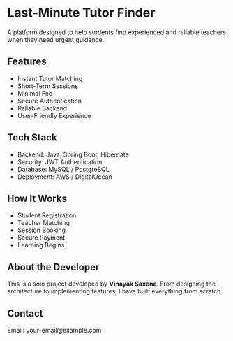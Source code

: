 <!DOCTYPE html>
<html lang="en">
<head>
    <meta charset="UTF-8">
    <meta name="viewport" content="width=device-width, initial-scale=1.0">

    
</head>
<body>
    <div class="container">
        <h1>Last-Minute Tutor Finder</h1>
        <p>A platform designed to help students find experienced and reliable teachers when they need urgent guidance.</p>
        <div class="section">
            <h2>Features</h2>
            <ul>
                <li>Instant Tutor Matching</li>
                <li>Short-Term Sessions</li>
                <li>Minimal Fee</li>
                <li>Secure Authentication</li>
                <li>Reliable Backend</li>
                <li>User-Friendly Experience</li>
            </ul>
        </div>
        <div class="section">
            <h2>Tech Stack</h2>
            <ul>
                <li>Backend: Java, Spring Boot, Hibernate</li>
                <li>Security: JWT Authentication</li>
                <li>Database: MySQL / PostgreSQL</li>
                <li>Deployment: AWS / DigitalOcean</li>
            </ul>
        </div>
        <div class="section">
            <h2>How It Works</h2>
            <ul>
                <li>Student Registration</li>
                <li>Teacher Matching</li>
                <li>Session Booking</li>
                <li>Secure Payment</li>
                <li>Learning Begins</li>
            </ul>
        </div>
        <div class="section">
            <h2>About the Developer</h2>
            <p>This is a solo project developed by <b>Vinayak Saxena</b>. From designing the architecture to implementing features, I have built everything from scratch.</p>
        </div>
        <div class="contact">
            <h2>Contact</h2>
            <p>Email: your-email@example.com</p>
        </div>
    </div>
</body>
</html>

